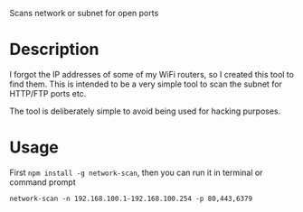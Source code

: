 Scans network or subnet for open ports

# Description

I forgot the IP addresses of some of my WiFi routers, so I created this tool to find them. This is intended to be a very simple tool to scan the subnet for HTTP/FTP ports etc.

The tool is deliberately simple to avoid being used for hacking purposes.

# Usage

First `npm install -g network-scan`, then you can run it in terminal or command prompt

```
network-scan -n 192.168.100.1-192.168.100.254 -p 80,443,6379
```
